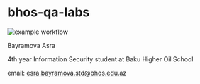 # bhos-qa-labs

![example workflow](https://github.com/esrabayramova/bhos-qa-labs/actions/workflows/gradle.yml/badge.svg)


Bayramova Asra

4th year Information Security student at Baku Higher Oil School

email: esra.bayramova.std@bhos.edu.az
